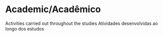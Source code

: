 # Academic/Acadêmico
Activities carried out throughout the studies
Atividades desenvolvidas ao longo dos estudos
